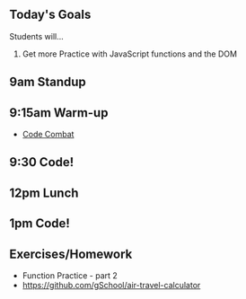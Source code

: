## Today's Goals

Students will...

1. Get more Practice with JavaScript functions and the DOM

## 9am Standup

## 9:15am Warm-up

- [Code Combat](https://codecombat.com/)

## 9:30 Code!

## 12pm Lunch

## 1pm Code!

## Exercises/Homework

- Function Practice - part 2
- https://github.com/gSchool/air-travel-calculator
